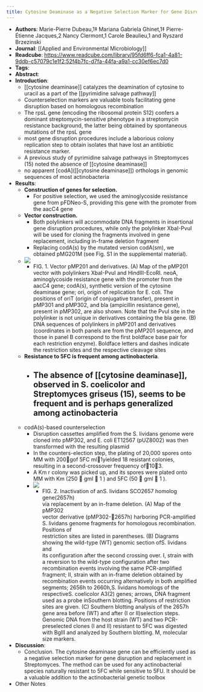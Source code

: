 ```yaml
---
title: Cytosine Deaminase as a Negative Selection Marker for Gene Disruption and Replacement in the Genus Streptomyces and Other Actinobacteria
---
```


- **Authors**: Marie-Pierre Dubeau,1‡ Mariana Gabriela Ghinet,1‡ Pierre-Étienne 
  Jacques,2 Nancy Clermont,1 Carole Beaulieu,1 and Ryszard Brzezinski
- **Journal**: [[Applied and Environmental Microbiology]]
- **Readcube**: https://www.readcube.com/library/95fd6ff6-fca1-4a81-9ddb-c57079c1e1f2:52f4b7fc-d7fa-44fa-a9a1-cc30ef6ec7d0
- **Tags**:
- **Abstract**:
- **Introduction**:
	- [[cytosine deaminase]] catalyzes the deamination of cytosine to uracil as a part of the [[pyrimidine salvage pathway]]
	- Counterselection markers are valuable tools facilitating gene disruption based on homologous recombination
	- The rpsL gene (encoding the ribosomal protein S12) confers a dominant streptomycin-sensitive phenotype in a streptomycin resistance background, the latter being obtained by spontaneous mutations of the rpsL gene
	- most gene disruption procedures include a laborious colony replication step to obtain isolates that have lost an antibiotic resistance marker.
	- A previous study of pyrimidine salvage pathways in Streptomyces (15) noted the absence of [[cytosine deaminase]]
	- no apparent [codA]([[cytosine deaminase]]) orthologs in genomic sequences of most actinobacteria
- **Results**:
	- **Construction of genes for selection.**
		- For positive selection, we used the aminoglycoside resistance gene from pFDNeo-S, providing this gene with the promoter from the aacC4 gene
	- **Vector construction.**
		- Both polylinkers will accommodate DNA fragments in insertional gene disruption procedures, while only the polylinker XbaI-PvuI will be used for cloning the fragments involved in gene replacement, including in-frame deletion fragment
		- Replacing codA(s) by the mutated version codA(sm), we obtained pMG201M (see Fig. S1 in the supplemental material).
	- ![](https://firebasestorage.googleapis.com/v0/b/firescript-577a2.appspot.com/o/imgs%2Fapp%2FQualifying_Exam%2FCDNqcijdUv.png?alt=media&token=672bd9cd-1b96-4f51-9c91-830d56776cee)
		- FIG. 1. Vector pMP201 and derivatives. (A) Map of the pMP201 vector with polylinkers XbaI-PvuI and HindIII-EcoRI. neoA, aminoglycoside resistance gene with the promoter from the aacC4 gene; codA(s), synthetic version of the cytosine deaminase gene; ori, origin of replication for E. coli. The positions of oriT (origin of conjugative transfer), present in pMP301 and pMP302, and bla (ampicillin resistance gene), present in pMP302, are also shown. Note that the PvuI site in the polylinker is not unique in derivatives containing the bla gene. (B) DNA sequences of polylinkers in pMP201 and derivatives (coordinates in both panels are from the pMP201 sequence, and those in panel B correspond to the first boldface base pair for each restriction enzyme). Boldface letters and dashes indicate the restriction sites and the respective cleavage sites
	- **Resistance to 5FC is frequent among actinobacteria**.
		- The absence of [[cytosine deaminase]], observed in S. coelicolor and Streptomyces griseus (15), seems to be frequent and is perhaps generalized among actinobacteria
			-
	- codA(s)-based counterselection
		- Disruption cassettes amplified from the S. lividans genome were cloned 
		  into pMP302, and E. coli ET12567 (pUZ8002) was then transformed with the
		   resulting plasmid
		- In the counters-election step, the plating of 20,000 spores onto MM 
		  with 200gof 5FC ml1yielded 18 resistant colonies, resulting in a 
		  second-crossover frequency of103.
		- A  Km r colony  was picked up, and its spores were plated onto MM with Km (250  gml  1 )  and  5FC  (50  gml  1 ).
		- ![](https://firebasestorage.googleapis.com/v0/b/firescript-577a2.appspot.com/o/imgs%2Fapp%2FQualifying_Exam%2FdnqZ40nmFh.png?alt=media&token=19a37e63-c329-4301-93b9-996a55076565)
			- FIG.  2.  Inactivation  of  anS. lividans SCO2657  homolog  gene(2657h)  
			  via  replacement  by  an  in-frame  deletion.  (A)  Map  of  the pMP302  
			  vector  derivative  (pMP302-2657h)  harboring  PCR-amplified S. 
			  lividans genome fragments for homologous recombination. Positions  of  
			  restriction  sites  are  listed  in  parentheses.  (B)  Diagrams showing 
			   the  wild-type  (WT)  genomic  section  ofS. lividans and  
			  its configuration after the second crossing over. I, strain with a 
			  reversion to the wild-type configuration after two recombination events 
			  involving the same PCR-amplified fragment; II, strain with an in-frame 
			  deletion obtained by recombination events occurring alternatively in both
			   amplified segments; 2656h to 2660h,S. lividans homologs of the 
			  respectiveS. coelicolor A3(2) genes; arrows, DNA fragment used as a probe
			   inSouthern blotting. Positions of restriction sites are given. (C) 
			  Southern blotting analysis of the 2657h gene area before (WT) and after 
			  (I or II)selection  steps.  Genomic  DNA  from  the  host  strain  (WT) 
			   and  two PCR-preselected clones (I and II) resistant to 5FC was digested
			   with BglII and analyzed by Southern blotting. M, molecular size markers.
- **Discussion**:
	- Conclusion. The cytosine deaminase gene can be efficiently used as a 
	  negative selection marker for gene disruption and replacement in 
	  Streptomyces. The method can be used for any actinobacterial species 
	  naturally resistant to 5FC while sensitive to 5FU. It should be a 
	  valuable addition to the actinobacterial genetic toolbox
- Other Notes